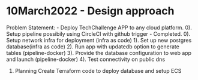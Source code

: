 10March2022 - Design approach
===========
Problem Statement: - Deploy TechChallenge APP to any cloud platform.
 0). Setup pipeline possibily using CircleCI with github trigger - Completed. 
 0). Setup network infra for deployment (infra as code)
 1). Set up new postgres database(infra as code)
 2). Run app with updatedb option to generate tables (pipeline-docker)
 3). Provide the database configuration to web app and launch (pipeline-docker)
 4). Test connectivity on public dns


1) Planning Create Terraform code to deploy database and setup ECS 

